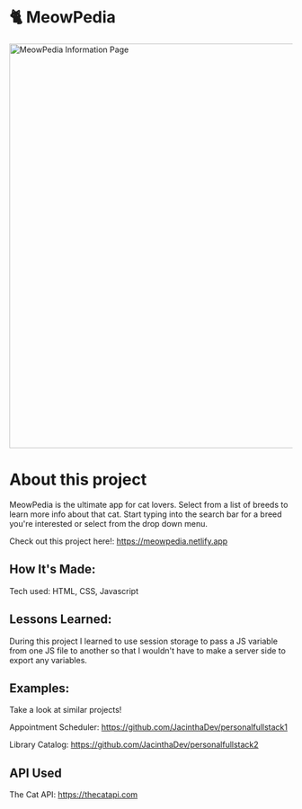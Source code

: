 # 🐈 MeowPedia

<img width="720" alt="MeowPedia Information Page" src="/img/meowpedia.png">

# About this project
MeowPedia is the ultimate app for cat lovers. Select from a list of breeds to learn more info about that cat. Start typing into the search bar for a breed you're interested or select from the drop down menu. 

Check out this project here!: https://meowpedia.netlify.app


## How It's Made:
Tech used: HTML, CSS, Javascript


## Lessons Learned:
During this project I learned to use session storage to pass a JS variable from one JS file to another so that I wouldn't have to make a server side to export any variables. 


## Examples:
Take a look at similar projects!

Appointment Scheduler: https://github.com/JacinthaDev/personalfullstack1

Library Catalog: https://github.com/JacinthaDev/personalfullstack2

## API Used 
The Cat API: https://thecatapi.com
